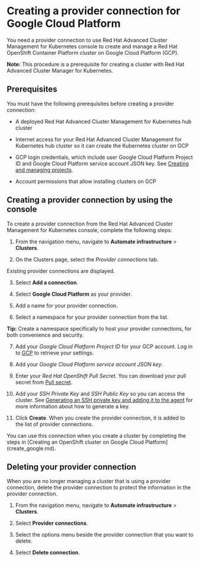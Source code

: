 # Creating a provider connection for Google Cloud Platform

You need a provider connection to use Red Hat Advanced Cluster Management for Kubernetes console to create and manage a Red Hat OpenShift Container Platform cluster on Google Cloud Platform (GCP). 

**Note:** This procedure is a prerequisite for creating a cluster with Red Hat Advanced Cluster Manager for Kubernetes. 

## Prerequisites

You must have the following prerequisites before creating a provider connection:

* A deployed Red Hat Advanced Cluster Management for Kubernetes hub cluster

* Internet access for your Red Hat Advanced Cluster Management for Kubernetes hub cluster so it can create the Kubernetes cluster on GCP

* GCP login credentials, which include user Google Cloud Platform Project ID and Google Cloud Platform service account JSON key. See [Creating and managing projects](https://cloud.google.com/resource-manager/docs/creating-managing-projects).

* Account permissions that allow installing clusters on GCP 

## Creating a provider connection by using the console

To create a provider connection from the Red Hat Advanced Cluster Management for Kubernetes console, complete the following steps: 

1. From the navigation menu, navigate to **Automate infrastructure** > **Clusters**.

2. On the Clusters page, select the *Provider connections* tab.
  
  Existing provider connections are displayed. 
  
3. Select **Add a connection**. 
   
4. Select **Google Cloud Platform** as your provider. 

5. Add a name for your provider connection.

6. Select a namespace for your provider connection from the list. 

  **Tip:** Create a namespace specifically to host your provider connections, for both convenience and security.

7. Add your *Google Cloud Platform Project ID* for your GCP account. Log in to [GCP](https://console.cloud.google.com/apis/credentials/serviceaccountkey) to retrieve your settings.

8. Add your *Google Cloud Platform service account JSON key*.

9. Enter your *Red Hat OpenShift Pull Secret*. You can download your pull secret from [Pull secret](https://cloud.redhat.com/openshift/install/pull-secret). 

10. Add your *SSH Private Key* and *SSH Public Key* so you can access the cluster. See [Generating an SSH private key and adding it to the agent](https://docs.openshift.com/container-platform/4.3/installing/installing_gcp/installing-gcp-default.html) for more information about how to generate a key.

11. Click **Create**. When you create the provider connection, it is added to the list of provider connections.

You can use this connection when you create a cluster by completing the steps in [Creating an OpenShift cluster on Google Cloud Platform] (create_google.md).

## Deleting your provider connection

When you are no longer managing a cluster that is using a provider connection, delete the provider connection to protect the information in the provider connection. 

1. From the navigation menu, navigate to **Automate infrastructure** > **Clusters**.

2. Select **Provider connections**.

3. Select the options menu beside the provider connection that you want to delete.

4. Select **Delete connection**. 
